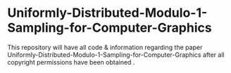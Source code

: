 # Uniformly-Distributed-Modulo-1-Sampling-for-Computer-Graphics
This repository will have all code & information regarding the paper Uniformly-Distributed-Modulo-1-Sampling-for-Computer-Graphics after all copyright permissions have been obtained .
